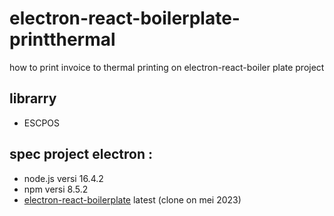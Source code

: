 # electron-react-boilerplate-printthermal
how to print invoice to thermal printing on electron-react-boiler plate project

## librarry
- ESCPOS 

## spec project electron :
- node.js versi 16.4.2
- npm versi 8.5.2
- [electron-react-boilerplate](https://github.com/electron-react-boilerplate/electron-react-boilerplate) latest (clone on mei 2023)
